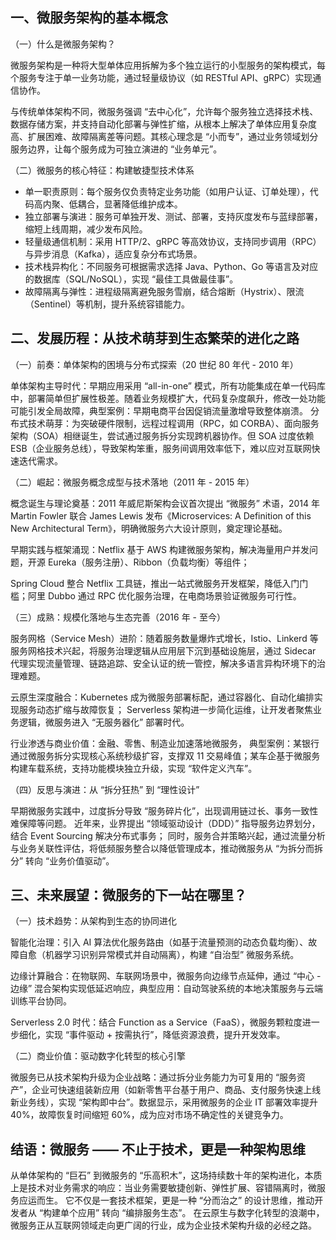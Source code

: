 
## 一、微服务架构的基本概念

（一）什么是微服务架构？

微服务架构是一种将大型单体应用拆解为多个独立运行的小型服务的架构模式，每个服务专注于单一业务功能，通过轻量级协议（如 RESTful API、gRPC）实现通信协作。

与传统单体架构不同，微服务强调 “去中心化”，允许每个服务独立选择技术栈、数据存储方案，并支持自动化部署与弹性扩缩，从根本上解决了单体应用复杂度高、扩展困难、故障隔离差等问题。其核心理念是 “小而专”，通过业务领域划分服务边界，让每个服务成为可独立演进的 “业务单元”。

（二）微服务的核心特征：构建敏捷型技术体系

- 单一职责原则：每个服务仅负责特定业务功能（如用户认证、订单处理），代码高内聚、低耦合，显著降低维护成本。
- 独立部署与演进：服务可单独开发、测试、部署，支持灰度发布与蓝绿部署，缩短上线周期，减少发布风险。
- 轻量级通信机制：采用 HTTP/2、gRPC 等高效协议，支持同步调用（RPC）与异步消息（Kafka），适应复杂分布式场景。
- 技术栈异构化：不同服务可根据需求选择 Java、Python、Go 等语言及对应的数据库（SQL/NoSQL），实现 “最佳工具做最佳事”。
- 故障隔离与弹性：进程级隔离避免服务雪崩，结合熔断（Hystrix）、限流（Sentinel）等机制，提升系统容错能力。

## 二、发展历程：从技术萌芽到生态繁荣的进化之路

（一）前奏：单体架构的困境与分布式探索（20 世纪 80 年代 - 2010 年）

单体架构主导时代：早期应用采用 “all-in-one” 模式，所有功能集成在单一代码库中，部署简单但扩展性极差。随着业务规模扩大，代码复杂度飙升，修改一处功能可能引发全局故障，典型案例：早期电商平台因促销流量激增导致整体崩溃。
分布式技术萌芽：为突破硬件限制，远程过程调用（RPC，如 CORBA）、面向服务架构（SOA）相继诞生，尝试通过服务拆分实现跨机器协作。但 SOA 过度依赖 ESB（企业服务总线），导致架构笨重，服务间调用效率低下，难以应对互联网快速迭代需求。

（二）崛起：微服务概念成型与技术落地（2011 年 - 2015 年）

概念诞生与理论奠基：2011 年威尼斯架构会议首次提出 “微服务” 术语，2014 年 Martin Fowler 联合 James Lewis 发布《Microservices: A Definition of this New Architectural Term》，明确微服务六大设计原则，奠定理论基础。

早期实践与框架涌现：Netflix 基于 AWS 构建微服务架构，解决海量用户并发问题，开源 Eureka（服务注册）、Ribbon（负载均衡）等组件；

Spring Cloud 整合 Netflix 工具链，推出一站式微服务开发框架，降低入门门槛；阿里 Dubbo 通过 RPC 优化服务治理，在电商场景验证微服务可行性。

（三）成熟：规模化落地与生态完善（2016 年 - 至今）

服务网格（Service Mesh）进阶：随着服务数量爆炸式增长，Istio、Linkerd 等服务网格技术兴起，将服务治理逻辑从应用层下沉到基础设施层，通过 Sidecar 代理实现流量管理、链路追踪、安全认证的统一管控，解决多语言异构环境下的治理难题。

云原生深度融合：Kubernetes 成为微服务部署标配，通过容器化、自动化编排实现服务动态扩缩与故障恢复；
Serverless 架构进一步简化运维，让开发者聚焦业务逻辑，微服务进入 “无服务器化” 部署时代。

行业渗透与商业价值：金融、零售、制造业加速落地微服务，
典型案例：某银行通过微服务拆分实现核心系统秒级扩容，支撑双 11 交易峰值；某车企基于微服务构建车载系统，支持功能模块独立升级，实现 “软件定义汽车”。

（四）反思与演进：从 “拆分狂热” 到 “理性设计”

早期微服务实践中，过度拆分导致 “服务碎片化”，出现调用链过长、事务一致性难保障等问题。
近年来，业界提出 “领域驱动设计（DDD）” 指导服务边界划分，结合 Event Sourcing 解决分布式事务；
同时，服务合并策略兴起，通过流量分析与业务关联性评估，将低频服务整合以降低管理成本，推动微服务从 “为拆分而拆分” 转向 “业务价值驱动”。

## 三、未来展望：微服务的下一站在哪里？

（一）技术趋势：从架构到生态的协同进化

智能化治理：引入 AI 算法优化服务路由（如基于流量预测的动态负载均衡）、故障自愈（机器学习识别异常模式并自动隔离），构建 “自治型” 微服务系统。

边缘计算融合：在物联网、车联网场景中，微服务向边缘节点延伸，通过 “中心 - 边缘” 混合架构实现低延迟响应，典型应用：自动驾驶系统的本地决策服务与云端训练平台协同。

Serverless 2.0 时代：结合 Function as a Service（FaaS），微服务颗粒度进一步细化，实现 “事件驱动 + 按需执行”，降低资源浪费，提升开发效率。

（二）商业价值：驱动数字化转型的核心引擎

微服务已从技术架构升级为企业战略：通过拆分业务能力为可复用的 “服务资产”，企业可快速组装新应用（如新零售平台基于用户、商品、支付服务快速上线新业务线），实现 “架构即中台”。数据显示，采用微服务的企业 IT 部署效率提升 40%，故障恢复时间缩短 60%，成为应对市场不确定性的关键竞争力。

## 结语：微服务 —— 不止于技术，更是一种架构思维

从单体架构的 “巨石” 到微服务的 “乐高积木”，这场持续数十年的架构进化，本质上是技术对业务需求的响应：当业务需要敏捷创新、弹性扩展、容错隔离时，微服务应运而生。
它不仅是一套技术框架，更是一种 “分而治之” 的设计思维，推动开发者从 “构建单个应用” 转向 “编排服务生态”。
在云原生与数字化转型的浪潮中，微服务正从互联网领域走向更广阔的行业，成为企业技术架构升级的必经之路。
